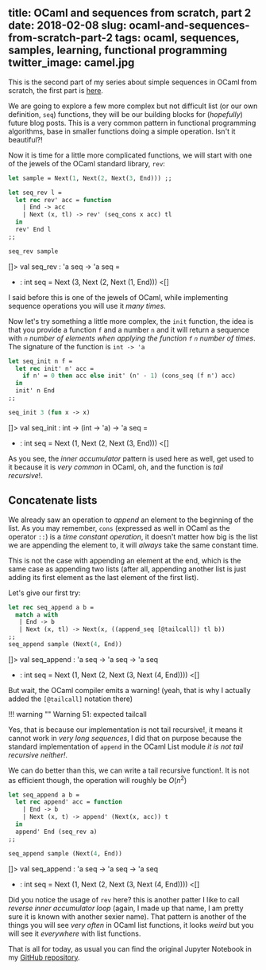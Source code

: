 title: OCaml and sequences from scratch, part 2
date: 2018-02-08
slug: ocaml-and-sequences-from-scratch-part-2
tags: ocaml, sequences, samples, learning, functional programming
twitter_image: camel.jpg
---

This is the second part of my series about simple sequences in OCaml from scratch, the first part is [here]({filename}2018-02-07-ocaml-and-sequences-from-scratch-part-1.md).

We are going to explore a few more complex but not difficult list (or our own definition, `seq`) functions, they will be our building blocks for (_hopefully_) future blog posts. This is a very common pattern in functional programming algorithms, base in smaller functions doing a simple operation. Isn't it beautiful?!

Now it is time for a little more complicated functions, we will start with one of the jewels of the OCaml standard library, `rev`:

```ocaml
let sample = Next(1, Next(2, Next(3, End))) ;;

let seq_rev l =
  let rec rev' acc = function
    | End -> acc
    | Next (x, tl) -> rev' (seq_cons x acc) tl
  in
  rev' End l
;;

seq_rev sample
```
[]>
val seq_rev : 'a seq -> 'a seq = <fun>
- : int seq = Next (3, Next (2, Next (1, End)))
<[]

I said before this is one of the jewels of OCaml, while implementing sequence operations you will use it _many times_.

Now let's try something a little more complex, the `init` function, the idea is that you provide a function `f` and a number `n` and it will return a sequence with _`n` number of elements when applying the function `f` `n`  number of times_. The signature of the function is `int -> 'a`

```ocaml
let seq_init n f =
  let rec init' n' acc = 
    if n' = 0 then acc else init' (n' - 1) (cons_seq (f n') acc)
  in
  init' n End
;;

seq_init 3 (fun x -> x)
```
[]>
val seq_init : int -> (int -> 'a) -> 'a seq = <fun>
- : int seq = Next (1, Next (2, Next (3, End)))
<[]

As you see, the _inner accumulator_ pattern is used here as well, get used to it because it is _very common_ in OCaml, oh, and the function is _tail recursive_!.

## Concatenate lists

We already saw an operation to _append_ an element to the beginning of the list. As you may remember, `cons` (expressed as well in OCaml as the operator `::`) is a _time constant operation_, it doesn't matter how big is the list we are appending the element to, it will _always_ take the same constant time.

This is not the case with appending an element at the end, which is the same case as appending two lists (after all, appending another list is just adding its first element as the last element of the first list).

Let's give our first try:

```ocaml
let rec seq_append a b =
  match a with
   | End -> b
   | Next (x, tl) -> Next(x, ((append_seq [@tailcall]) tl b))
;;
seq_append sample (Next(4, End))
```
[]>
val seq_append : 'a seq -> 'a seq -> 'a seq
- : int seq = Next (1, Next (2, Next (3, Next (4, End))))
<[]

But wait, the OCaml compiler emits a warning! (yeah, that is why I actually added the `[@tailcall]` notation there)

!!! warning ""
    Warning 51: expected tailcall

Yes, that is because our implementation is not tail recursive!, it means it cannot work in _very long sequences_, I did that on purpose because the standard implementation of `append` in the OCaml List module _it is not tail recursive neither!_.

We can do better than this, we can write a tail recursive function!. It is not as efficient though, the operation will roughly be $O(n^2)$

```ocaml
let seq_append a b =
  let rec append' acc = function
    | End -> b
    | Next (x, t) -> append' (Next(x, acc)) t
  in
  append' End (seq_rev a)
;;

seq_append sample (Next(4, End))
```
[]>
val seq_append : 'a seq -> 'a seq -> 'a seq
- : int seq = Next (1, Next (2, Next (3, Next (4, End))))
<[]

Did you notice the usage of `rev` here? this is another patter I like to call _reverse inner accumulator loop_ (again, I made up that name, I am pretty sure it is known with another sexier name). That pattern is another of the things you will see _very often_ in OCaml list functions, it looks _weird_ but you will see it _everywhere_ with list functions.

That is all for today, as usual you can find the original Jupyter Notebook in my [GitHub repository](https://github.com/cprieto/notebooks/blob/master/ocaml/OCaml_lists.ipynb).
